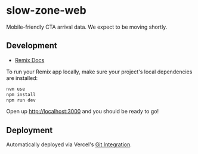 # slow-zone-web

Mobile-friendly CTA arrival data. We expect to be moving shortly.

## Development

- [Remix Docs](https://remix.run/docs)

To run your Remix app locally, make sure your project's local dependencies are installed:

```sh
nvm use
npm install
npm run dev
```

Open up [http://localhost:3000](http://localhost:3000) and you should be ready to go!

## Deployment

Automatically deployed via Vercel's [Git Integration](https://vercel.com/docs/concepts/git).
